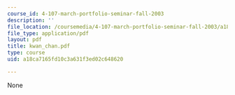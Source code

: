 ```yaml
---
course_id: 4-107-march-portfolio-seminar-fall-2003
description: ''
file_location: /coursemedia/4-107-march-portfolio-seminar-fall-2003/a18ca7165fd10c3a631f3ed02c648620_kwan_chan.pdf
file_type: application/pdf
layout: pdf
title: kwan_chan.pdf
type: course
uid: a18ca7165fd10c3a631f3ed02c648620

---
```

None